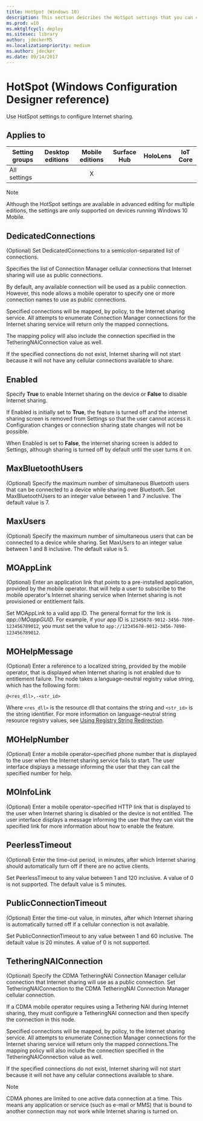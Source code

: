 ```yaml
---
title: HotSpot (Windows 10)
description: This section describes the HotSpot settings that you can configure in provisioning packages for Windows 10 using Windows Configuration Designer.
ms.prod: w10
ms.mktglfcycl: deploy
ms.sitesec: library
author: jdeckerMS
ms.localizationpriority: medium
ms.author: jdecker
ms.date: 09/14/2017
---
```


# HotSpot (Windows Configuration Designer reference)

Use HotSpot settings to configure Internet sharing.

## Applies to

| Setting groups | Desktop editions | Mobile editions | Surface Hub | HoloLens | IoT Core |
| --- | :---: | :---: | :---: | :---: | :---: |
| All settings |  |  X  |  |  |  |

>[!NOTE]
>Although the HotSpot settings are available in advanced editing for multiple editions, the settings are only supported on devices running Windows 10 Mobile.

## DedicatedConnections

(Optional) Set DedicatedConnections to a semicolon-separated list of connections. 

Specifies the list of Connection Manager cellular connections that Internet sharing will use as public connections.

By default, any available connection will be used as a public connection. However, this node allows a mobile operator to specify one or more connection names to use as public connections.

Specified connections will be mapped, by policy, to the Internet sharing service. All attempts to enumerate Connection Manager connections for the Internet sharing service will return only the mapped connections.

The mapping policy will also include the connection specified in the TetheringNAIConnection value as well. 

 If the specified connections do not exist, Internet sharing will not start because it will not have any cellular connections available to share.



## Enabled

Specify **True** to enable Internet sharing on the device or **False** to disable Internet sharing.

If Enabled is initially set to **True**, the feature is turned off and the internet sharing screen is removed from Settings so that the user cannot access it. Configuration changes or connection sharing state changes will not be possible.

When Enabled is set to **False**, the internet sharing screen is added to Settings, although sharing is turned off by default until the user turns it on. 


## MaxBluetoothUsers

(Optional) Specify the maximum number of simultaneous Bluetooth users that can be connected to a device while sharing over Bluetooth. Set MaxBluetoothUsers to an integer value between 1 and 7 inclusive. The default value is 7.


## MaxUsers

(Optional) Specify the maximum number of simultaneous users that can be connected to a device while sharing. Set MaxUsers to an integer value between 1 and 8 inclusive. The default value is 5.


## MOAppLink

(Optional) Enter an application link that points to a pre-installed application, provided by the mobile operator. that will help a user to subscribe to the mobile operator's Internet sharing service when Internet sharing is not provisioned or entitlement fails.

Set MOAppLink to a valid app ID. The general format for the link is *app://MOappGUID*. For example, if your app ID is `12345678-9012-3456-7890-123456789012`, you must set the value to `app://12345678-9012-3456-7890-123456789012`. 


## MOHelpMessage

(Optional) Enter a reference to a localized string, provided by the mobile operator, that is displayed when Internet sharing is not enabled due to entitlement failure. The node takes a language-neutral registry value string, which has the following form:

```
@<res_dll>,-<str_id>
```

Where `<res_dll>` is the resource dll that contains the string and `<str_id>` is the string identifier. For more information on language-neutral string resource registry values, see [Using Registry String Redirection](https://msdn.microsoft.com/library/windows/desktop/dd374120.aspx).

## MOHelpNumber

(Optional) Enter a mobile operator–specified phone number that is displayed to the user when the Internet sharing service fails to start. The user interface displays a message informing the user that they can call the specified number for help.



## MOInfoLink

(Optional) Enter a mobile operator–specified HTTP link that is displayed to the user when Internet sharing is disabled or the device is not entitled. The user interface displays a message informing the user that they can visit the specified link for more information about how to enable the feature. 

## PeerlessTimeout

(Optional) Enter the time-out period, in minutes, after which Internet sharing should automatically turn off if there are no active clients. 

Set PeerlessTimeout to any value between 1 and 120 inclusive. A value of 0 is not supported. The default value is 5 minutes.

## PublicConnectionTimeout

(Optional) Enter the time-out value, in minutes, after which Internet sharing is automatically turned off if a cellular connection is not available.

Set PublicConnectionTimeout to any value between 1 and 60 inclusive. The default value is 20 minutes. A value of 0 is not supported.


## TetheringNAIConnection

(Optional) Specify the CDMA TetheringNAI Connection Manager cellular connection that Internet sharing will use as a public connection. Set TetheringNAIConnection to the CDMA TetheringNAI Connection Manager cellular connection.

If a CDMA mobile operator requires using a Tethering NAI during Internet sharing, they must configure a TetheringNAI connection and then specify the connection in this node.

Specified connections will be mapped, by policy, to the Internet sharing service. All attempts to enumerate Connection Manager connections for the Internet sharing service will return only the mapped connections.The mapping policy will also include the connection specified in the TetheringNAIConnection value as well. 

If the specified connections do not exist, Internet sharing will not start because it will not have any cellular connections available to share.

>[!NOTE]
>CDMA phones are limited to one active data connection at a time. This means any application or service (such as e-mail or MMS) that is bound to another connection may not work while Internet sharing is turned on.




